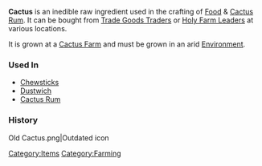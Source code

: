 **Cactus** is an inedible raw ingredient used in the crafting of
[Food](Food.md "wikilink") & [Cactus Rum](Cactus_Rum.md "wikilink"). It can be
bought from [Trade Goods Traders](Trade_Goods_Trader.md "wikilink") or
[Holy Farm Leaders](Holy_Farm_Leader.md "wikilink") at various locations.

It is grown at a [Cactus Farm](Cactus_Farm.md "wikilink") and must be grown
in an arid [Environment](Environment.md "wikilink").

### Used In

- [Chewsticks](Chewsticks.md "wikilink")
- [Dustwich](Dustwich.md "wikilink")
- [Cactus Rum](Cactus_Rum.md "wikilink")

### History

Old Cactus.png\|Outdated icon

[Category:Items](Category:Items "wikilink")
[Category:Farming](Category:Farming "wikilink")